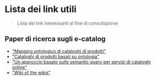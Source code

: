 # Lista dei link utili
> Lista dei link interessanti al fine di consultazione

## Paper di ricerca sugli e-catalog

- ["Mapping ontologico di cataloghi di prodotti"](http://ceur-ws.org/Vol-431/om2008_poster8.pdf)
- ["Cataloghi di prodotti basati su ontologia"](https://www.semanticscholar.org/paper/Ontology-based-Product-Catalogues%3A-An-Example-Nowakowski-Stuckenschmidt/8cfbecc1dca2ca34c09967ff468de798a28df876)
- ["Un approccio basato sulle semantic query per servizi di cataloghi online"](https://scielo.conicyt.cl/scielo.php?script=sci_arttext&pid=S0718-18762010000300005)
- ["Wiki of the wikis"](https://www.mediawiki.org/wiki/Wikidata_Query_Service/User_Manual/SPARQL_Federation_endpoints)
